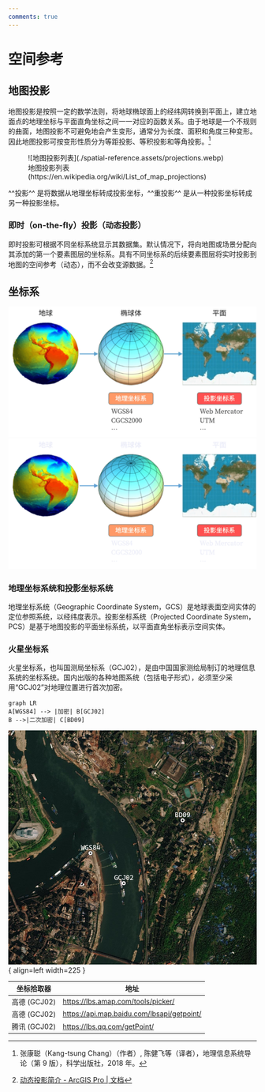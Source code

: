 ```yaml
---
comments: true
---
```


# 空间参考

## 地图投影

地图投影是按照一定的数学法则，将地球椭球面上的经纬网转换到平面上，建立地面点的地理坐标与平面直角坐标之间一一对应的函数关系。由于地球是一个不规则的曲面，地图投影不可避免地会产生变形，通常分为长度、面积和角度三种变形。因此地图投影可按变形性质分为等距投影、等积投影和等角投影。[^1]

[^1]: 张康聪（Kang-tsung Chang）（作者）, 陈健飞等（译者），地理信息系统导论（第 9 版），科学出版社，2018 年。

<figure markdown>
  ![地图投影列表](./spatial-reference.assets/projections.webp)
  <figcaption>地图投影列表(https://en.wikipedia.org/wiki/List_of_map_projections)</figcaption>
</figure>

^^投影^^ 是将数据从地理坐标转成投影坐标，^^重投影^^ 是从一种投影坐标转成另一种投影坐标。

### 即时（on-the-fly）投影（动态投影）

即时投影可根据不同坐标系统显示其数据集。默认情况下，将向地图或场景分配向其添加的第一个要素图层的坐标系。具有不同坐标系的后续要素图层将实时投影到地图的空间参考（动态），而不会改变源数据。[^2]

[^2]: [动态投影简介 - ArcGIS Pro | 文档](https://pro.arcgis.com/zh-cn/pro-app/latest/help/editing/introduction-to-projection-on-the-fly.htm)

## 坐标系

![](./spatial-reference.assets/crs.png##only-light)
![](./spatial-reference.assets/crs-dark.png##only-dark)

### 地理坐标系统和投影坐标系统

地理坐标系统（Geographic Coordinate System，GCS）是地球表面空间实体的定位参照系统，以经纬度表示。投影坐标系统（Projected Coordinate System，PCS）是基于地图投影的平面坐标系统，以平面直角坐标表示空间实体。

### 火星坐标系

火星坐标系，也叫国测局坐标系（GCJ02），是由中国国家测绘局制订的地理信息系统的坐标系统。国内出版的各种地图系统（包括电子形式），必须至少采用“GCJ02”对地理位置进行首次加密。

```mermaid
graph LR
A[WGS84] --> |加密| B[GCJ02]
B -->|二次加密| C[BD09]
```

![Image title](./spatial-reference.assets/mars-coord.png){ align=left width=225 }

| 坐标拾取器   | 地址                                       |
| ------------ | ------------------------------------------ |
| 高德 (GCJ02) | https://lbs.amap.com/tools/picker/         |
| 高德 (GCJ02) | https://api.map.baidu.com/lbsapi/getpoint/ |
| 腾讯 (GCJ02) | https://lbs.qq.com/getPoint/               |
